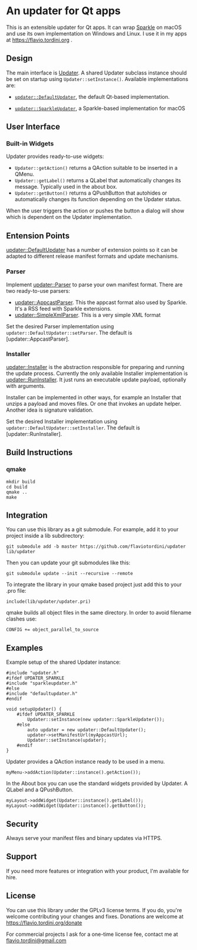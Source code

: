 # An updater for Qt apps

This is an extensible updater for Qt apps. It can wrap [Sparkle](https://sparkle-project.org/) on macOS and use its own implementation on Windows and Linux. I use it in my apps at https://flavio.tordini.org .

## Design

The main interface is [Updater](https://github.com/flaviotordini/updater/blob/master/src/updater.h). A shared Updater subclass instance should be set on startup using `Updater::setInstance()`. Available implementations are:

- [`updater::DefaultUpdater`](https://github.com/flaviotordini/updater/blob/master/src/impl/defaultupdater.h), the default Qt-based implementation.

- [`updater::SparkleUpdater`](https://github.com/flaviotordini/updater/blob/master/src/sparkle/sparkleupdater.h), a Sparkle-based implementation for macOS

## User Interface

### Built-in Widgets

Updater provides ready-to-use widgets:

- `Updater::getAction()` returns a QAction suitable to be inserted in a QMenu.
- `Updater::getLabel()` returns a QLabel that automatically changes its message. Typically used in the about box.
- `Updater::getButton()` returns a QPushButton that autohides or automatically changes its function depending on the Updater status.

When the user triggers the action or pushes the button a dialog will show which is dependent on the Updater implementation.

## Entension Points

[updater::DefaultUpdater](https://github.com/flaviotordini/updater/blob/master/src/impl/defaultupdater.h) has a number of extension points so it can be adapted to different release manifest formats and update mechanisms.

### Parser

Implement [updater::Parser](https://github.com/flaviotordini/updater/blob/master/src/impl/parser.h) to parse your own manifest format. There are two ready-to-use parsers:

- [updater::AppcastParser](https://github.com/flaviotordini/updater/blob/master/src/impl/appcastparser.h). This the appcast format also used by Sparkle. It's a RSS feed with Sparkle extensions.
- [updater::SimpleXmlParser](https://github.com/flaviotordini/updater/blob/master/src/impl/simplexmlparser.h). This is a very simple XML format

Set the desired Parser implementation using `updater::DefaultUpdater::setParser`. The default is [updater::AppcastParser].

### Installer

[updater::Installer](https://github.com/flaviotordini/updater/blob/master/src/impl/installer.h) is the abstraction responsible for preparing and running the update process. Currently the only available Installer implementation is [updater::RunInstaller](https://github.com/flaviotordini/updater/blob/master/src/impl/runinstaller.h). It just runs an executable update payload, optionally with arguments.

Installer can be implemented in other ways, for example an Installer that unzips a payload and moves files. Or one that invokes an update helper. Another idea is signature validation.

Set the desired Installer implementation using `updater::DefaultUpdater::setInstaller`. The default is [updater::RunInstaller].

## Build Instructions

### qmake
```
mkdir build
cd build
qmake ..
make
```

## Integration

You can use this library as a git submodule. For example, add it to your project inside a lib subdirectory:

```
git submodule add -b master https://github.com/flaviotordini/updater lib/updater
```

Then you can update your git submodules like this:

```
git submodule update --init --recursive --remote
```

To integrate the library in your qmake based project just add this to your .pro file:

```
include(lib/updater/updater.pri)
```

qmake builds all object files in the same directory. In order to avoid filename clashes use:

```
CONFIG += object_parallel_to_source
```

## Examples

Example setup of the shared Updater instance:

```
#include "updater.h"
#ifdef UPDATER_SPARKLE
#include "sparkleupdater.h"
#else
#include "defaultupdater.h"
#endif

void setupUpdater() {
    #ifdef UPDATER_SPARKLE
        Updater::setInstance(new updater::SparkleUpdater());
    #else
        auto updater = new updater::DefaultUpdater();
        updater->setManifestUrl(myAppcastUrl);
        Updater::setInstance(updater);
    #endif
}
```

Updater provides a QAction instance ready to be used in a menu.

```
myMenu->addAction(Updater::instance().getAction());
```

In the About box you can use the standard widgets provided by Updater. A QLabel and a QPushButton.

```
myLayout->addWidget(Updater::instance().getLabel());
myLayout->addWidget(Updater::instance().getButton());
```

## Security

Always serve your manifest files and binary updates via HTTPS.

## Support

If you need more features or integration with your product, I'm available for hire.

## License

You can use this library under the GPLv3 license terms. If you do, you're welcome contributing your changes and fixes. Donations are welcome at https://flavio.tordini.org/donate

For commercial projects I ask for a one-time license fee, contact me at flavio.tordini@gmail.com
